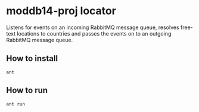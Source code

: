 # moddb14-proj locator

Listens for events on an incoming RabbitMQ message queue, resolves free-text
locations to countries and passes the events on to an outgoing RabbitMQ message
queue.

## How to install

    ant

## How to run

    ant run
